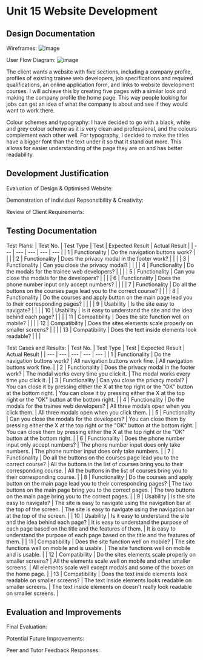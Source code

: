 # Unit 15 Website Development

## Design Documentation
Wireframes:
![image](https://github.com/user-attachments/assets/9df8185d-4c2d-47b6-88a1-20c74f23afc2)

User Flow Diagram:
![image](https://github.com/user-attachments/assets/51c9dd9b-d105-47b6-b7f8-029bda4333f6)

The client wants a website with five sections, including a company profile, profiles of existing trainee web developers,
job specifications and required qualifications, an online application form, and links to website development courses. 
I will achieve this by creating five pages with a similar look and making the company profile the home page. This way
people looking for jobs can get an idea of what the company is about and see if they would want to work there.

Colour schemes and typography:
I have decided to go with a black, white and grey colour scheme as it is very clean and professional, and the colours 
complement each other well. For typography, I decided to make the titles have a bigger font than the text under it so
that it stand out more. This allows for easier understanding of the page they are on and has better readability.

## Development Justification
Evaluation of Design & Optimised Website:


Demonstration of Individual Repsonsibility & Creativity:


Review of Client Requirements:


## Testing Documentation
Test Plans:
| Test No. | Test Type | Test | Expected Result | Actual Result |
| --- | --- | --- | --- | --- |
| 1 | Functionality | Do the navigation buttons work? | | |
| 2 | Functionality | Does the privacy modal in the footer work? | | |
| 3 | Functionality | Can you close the privacy modal? | | |
| 4 | Functionality | Do the modals for the trainee web developers? | | |
| 5 | Functionality | Can you close the modals for the developers? | | |
| 6 | Functionality | Does the phone number input only accept numbers? | | |
| 7 | Functionality | Do all the buttons on the courses page lead you to the correct course? | | |
| 8 | Functionality | Do the courses and apply button on the main page lead you to their corresponding pages? | | |
| 9 | Usability | Is the site easy to navigate? | | |
| 10 | Usability | Is it easy to understand the site and the idea behind each page? | | |
| 11 | Compatibility | Does the site function well on mobile? | | |
| 12 | Compatibility | Does the sites elements scale properly on smaller screens? | | |
| 13 | Compatibility | Does the text inside elements look readable? | | |

Test Cases and Results:
| Test No. | Test Type | Test | Expected Result | Actual Result |
| --- | --- | --- | --- | --- |
| 1 | Functionality | Do the navigation buttons work? | All navigation buttons work fine. | All navigation buttons work fine. |
| 2 | Functionality | Does the privacy modal in the footer work? | The modal works every time you click it. | The modal works every time you click it. |
| 3 | Functionality | Can you close the privacy modal? | You can close it by pressing either the X at the top right or the "OK" button at the bottom right. | You can close it by pressing either the X at the top right or the "OK" button at the bottom right. |
| 4 | Functionality | Do the modals for the trainee web developers? | All three modals open when you click them. | All three modals open when you click them. |
| 5 | Functionality | Can you close the modals for the developers? | You can close them by pressing either the X at the top right or the "OK" button at the bottom right. | You can close them by pressing either the X at the top right or the "OK" button at the bottom right. |
| 6 | Functionality | Does the phone number input only accept numbers? | The phone number input does only take numbers. | The phone number input does only take numbers. |
| 7 | Functionality | Do all the buttons on the courses page lead you to the correct course? | All the buttons in the list of courses bring you to their corresponding course. | All the buttons in the list of courses bring you to their corresponding course. |
| 8 | Functionality | Do the courses and apply button on the main page lead you to their corresponding pages? | The two buttons on the main page bring you to the correct pages. | The two buttons on the main page bring you to the correct pages. |
| 9 | Usability | Is the site easy to navigate? | The site is easy to navigate using the navigation bar at the top of the screen. | The site is easy to navigate using the navigation bar at the top of the screen. |
| 10 | Usability | Is it easy to understand the site and the idea behind each page? | It is easy to understand the purpose of each page based on the title and the features of them. | It is easy to understand the purpose of each page based on the title and the features of them. |
| 11 | Compatibility | Does the site function well on mobile? | The site functions well on mobile and is usable. | The site functions well on mobile and is usable. |
| 12 | Compatibility | Do the sites elements scale properly on smaller screens? | All the elements scale well on mobile and other smaller screens. | All elements scale well except modals and some of the boxes on the home page. |
| 13 | Compatibility | Does the text inside elements look readable on smaller screens? | The text inside elements looks readable on smaller screens. | The text inside elements on doesn't really look readable on smaller screens. |
  
## Evaluation and Improvements
Final Evaluation:


Potential Future Improvements:


Peer and Tutor Feedback Responses:

